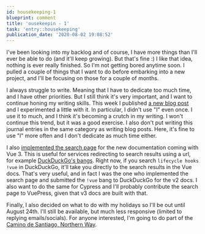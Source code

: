 ```yaml
---
id: housekeeping-1
blueprint: comment
title: 'ousekeepin - 1'
task: 'entry::housekeeping'
publication_date: '2020-08-02 19:08:52'
---
```


I've been looking into my backlog and of course, I have more things than I'll ever be able to do (and it'll keep growing). But that's fine :) I like that idea, nothing is ever really finished. So I'm not getting bored anytime soon. I pulled a couple of things that I want to do before embarking into a new project, and I'll be focusing on those for a couple of months.

I always struggle to write. Meaning that I have to dedicate too much time, and I have other priorities. But I still think it's very important, and I want to continue honing my writing skills. This week I published [a new blog post](https://noeldemartin.com/blog/you-cant-always-get-what-you-want) and I experimented a little with it. In particular, I didn't use "I" even once. I use it to much, and I think it's becoming a crutch in my writing. I won't continue this trend, but it was a good exercise. I also don't put writing this journal entries in the same category as writing blog posts. Here, it's fine to use "I" more often and I don't dedicate as much time either.

I also [implemented the search page](https://github.com/vuejs/docs-next/pull/363) for the new documentation coming with Vue 3. This is useful for services redirecting to search results using a url, for example [DuckDuckGo's bangs](https://duckduckgo.com/bang). Right now, if you search `lifecycle hooks !vue` in DuckDuckGo, it'll take you directly to the search results in the Vue docs. That's very useful, and in fact I was the one who implemented the search page and submitted the `!vue` bang to DuckDuckGo for the v2 docs. I also want to do the same for Cypress and I'll probably contribute the search page to VuePress, given that v3 docs are built with that.

Finally, I also decided on what to do with my holidays so I'll be out until August 24th. I'll still be available, but much less responsive (limited to replying emails/socials). For anyone interested, I'm going to do part of the [Camino de Santiago, Northern Way](https://caminoways.com/ways/northern-way-camino-del-norte).

